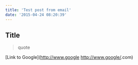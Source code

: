 ```yaml
---
title: 'Test post from email'
date: '2015-04-24 08:20:39'
---
```


## Title

> quote

[Link to Google](http://www.google <http://www.google/>.com)

